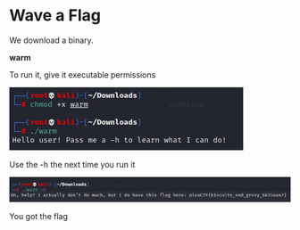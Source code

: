 # Wave a Flag

We download a binary.

**warm**

To run it, give it executable permissions 

![binary](pics/Firstpic.png)

Use the -h the next time you run it

![run again](pics/Final.png)

You got the flag





